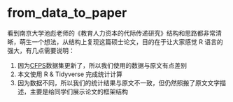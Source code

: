 # from_data_to_paper

看到南京大学池彪老师的《教育人力资本的代际传递研究》结构和思路都非常清晰，萌生一个想法，从结构上复现这篇硕士论文，目的在于让大家感觉 R 语言的强大，有几点需要说明：

1. 因为[CFPS](https://opendata.pku.edu.cn/)数据集更新了，所以我们使用的数据与原文有点差别
2. 本文使用 R & Tidyverse 完成统计计算
3. 因为数据不同，所以我们的统计结果与原文不一致，但仍然照搬了原文文字描述，主要是给同学们展示论文的框架结构
